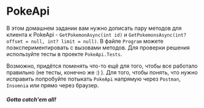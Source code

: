 # PokeApi
В этом домашнем задании вам нужно дописать пару методов для клиента к PokeApi - `GetPokemonAsync(int id)` и `GetPokemonsAsync(int? offset = null, int? limit = null)`. В файле `Program` можете поэкспериментировать с вызовами методов. Для проверки решения используйте тесты в проекте `PokeApi.Tests`.

Возможно, придётся поменять что-то ещё для того, чтобы все работало правильно (не тесты, конечно же :) ). Для того, чтобы понять, что нужно исправить попробуйте потыкать `PokeApi` напрямую через `Postman`, `Insomnia` или прямо через браузер.

##### Gotta catch'em all! 
